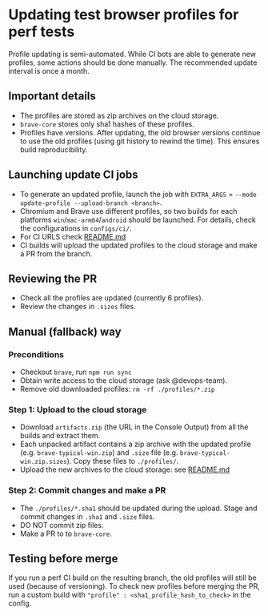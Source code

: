 # Updating test browser profiles for perf tests

Profile updating is semi-automated. While CI bots are able to generate new
profiles, some actions should be done manually. The recommended update interval
is once a month.

## Important details

- The profiles are stored as zip archives on the cloud storage.
- `brave-core` stores only sha1 hashes of these profiles.
- Profiles have versions. After updating, the old browser versions continue to
  use the old profiles (using git history to rewind the time). This ensures
  build reproducibility.

## Launching update CI jobs

- To generate an updated profile, launch the job with `EXTRA_ARGS` =
  `--mode update-profile --upload-branch <branch>`.
- Chromium and Brave use different profiles, so two builds for each platforms
  `win`/`mac-arm64`/`android` should be launched. For details, check the
  configurations in `configs/ci/`.
- For CI URLS check [README.md](./README.md)
- CI builds will upload the updated profiles to the cloud storage and make a PR
  from the branch.

## Reviewing the PR

- Check all the profiles are updated (currently 6 profiles).
- Review the changes in `.sizes` files.

## Manual (fallback) way

### Preconditions

- Checkout `brave`, run `npm run sync`
- Obtain write access to the cloud storage (ask @devops-team).
- Remove old downloaded profiles: `rm -rf ./profiles/*.zip`

### Step 1: Upload to the cloud storage

- Download `artifacts.zip` (the URL in the Console Output) from all the builds
  and extract them.
- Each unpacked artifact contains a zip archive with the updated profile (e.g.
  `brave-typical-win.zip`) and `.size` file (e.g.
  `brave-typical-win.zip.sizes`). Copy these files to `./profiles/`.
- Upload the new archives to the cloud storage: see [README.md](./README.md)

### Step 2: Commit changes and make a PR

- The `./profiles/*.sha1` should be updated during the upload. Stage and commit
  changes in `.sha1` and `.size` files.
- DO NOT commit zip files.
- Make a PR to to `brave-core`.

## Testing before merge

If you run a perf CI build on the resulting branch, the old profiles will still
be used (because of versioning). To check new profiles before merging the PR,
run a custom build with `"profile" : <sha1_profile_hash_to_check>` in the
config.
